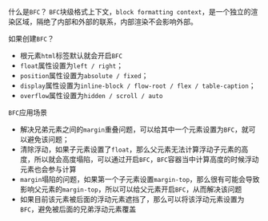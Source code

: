 什么是`BFC`？
`BFC`块级格式上下文，`block formatting context`，是一个独立的渲染区域，隔绝了内部和外部的联系，内部渲染不会影响外部。

如果创建`BFC`？

* 根元素`html`标签默认就会开启`BFC`
* `float`属性设置为`left / right`；
* `position`属性设置为`absolute / fixed`；
* `display`属性设置为`inline-block / flow-root / flex / table-caption`；
* `overflow`属性设置为`hidden / scroll / auto`

`BFC`应用场景

* 解决兄弟元素之间的`margin`重叠问题，可以给其中一个元素设置为`BFC`，就可以避免该问题；
* 清除浮动，如果子元素设置了`float`，那么父元素无法计算浮动子元素的高度，所以就会高度塌陷，可以通过开启`BFC`，`BFC`容器当中计算高度的时候浮动元素也会参与计算
* `margin`塌陷的问题，如果第一个子元素设置`margin-top`，那么很有可能会导致影响父元素的`margin-top`，所以可以给父元素开启`BFC`，从而解决该问题
* 如果目前该元素被后面的浮动元素遮挡了，那么可以将该浮动元素设置为`BFC`，避免被后面的兄弟浮动元素覆盖